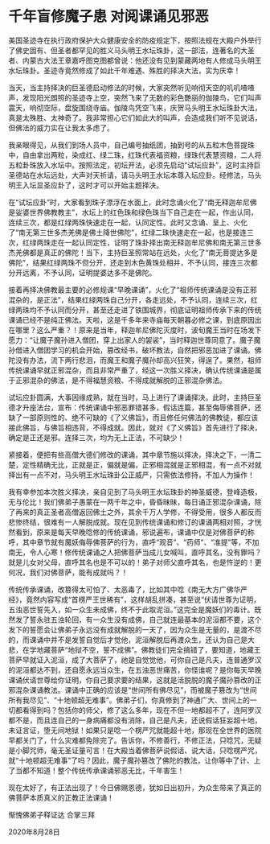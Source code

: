 # 千年盲修魔子患 对阅课诵见邪恶




美国圣迹寺在执行政府保护大众健康安全的防疫规定下，按照法规在大殿户外举行了佛史固有、但圣者都罕见的胜义马头明王水坛珠卦，这一部法，连著名的大圣者、内蒙古大法王章嘉呼图克图都曾说：他还没有见到蒙藏两地有人修成马头明王水坛珠卦。圣迹寺竟然修成了如此千年难遇、殊胜的择决大法，实为庆幸！


当天，当主持择决的巨圣德启动修法的时候，大家突然听见响彻天空的叽叽喳喳声，发现阳光朗照的圣迹寺上空，突然飞来了无数的彩色艷丽的伽陵鸟，它们叫声震天，响彻空际，盘旋围绕寺庙。伽陵鸟凭空飞来，庆贺马头明王水坛珠卦大法，真是太殊胜、太神奇了。我非常担心它们如此大的叫声，会造成我们听不见说话，但佛法的威力实在让我太多虑了。


我亲眼得见，从我们到场人员中，自己编号抽纸团，抽到号的从五粒木色菩提珠中，自由拿出两粒，染成红、绿二珠，红珠代表福资粮，绿珠代表慧资粮，二人将五粒卦珠放入水坛中。按照法定，初坛开法，必须先启动“试坛应卦”，这时主持巨圣德站在水坛远处，大声对天祈请，请马头明王水坛本尊入坛应卦。经修法，马头明王入坛显圣应卦了，这时才可以开始主题择决。


在“试坛应卦”时，大家看到珠子漂浮在水面上，此时念诵火化了“南无释迦牟尼佛是娑婆世界佛教教主”，水坛上的红色珠和绿色珠当下自己走在一起，作出认同，连续三次，都是红绿两珠快速走在一起，认同定性。此时又念诵、呈上、火化了“南无第三世多杰羌佛是佛土降世佛陀”，红绿二珠快速走在一起，也是接连三次，红绿两珠走在一起认同定性，证明了珠卦择出南无释迦牟尼佛和南无第三世多杰羌佛都是真正的佛陀！当下，主持巨圣照常站在远处，火化了“南无菩提达多是佛陀”，结果红绿两珠不但分开，还走到木色黄珠处相并，不予认同，接连三次都分开远离，不予认同，证明提婆达多不是佛陀。


接着再择决佛教最主要的必修规课“早晚课诵”，火化了“祖师传统课诵是没有正邪混杂的，是正法”，结果红绿两珠自己分开，各走远处，不予认同，连续三次，红绿两珠均不予认同而分开，甚至还走进了铁围城界，彻底证明祖师传承下来的传统课诵已经不是纯正佛法。天啦，这是千多年来寺庙每天朝暮必修之课，到底原因出在哪里？这么严重？！原来是当年，释迦牟尼佛陀灭度时，波旬魔王当时在场发下愿力：“让魔子魔孙进入僧团，穿上出家人的袈裟”，当时释迦世尊同意了。魔子魔孙借进入僧团学习的机会开始，篡改经书，破坏教法，自然把邪恶加进了课诵。佛陀没有办法，流下两行悲泪，而魔王和魔子魔孙却高兴狂笑，得逞了。果然，祖师传统课诵早就正邪混杂，而且非常严重了，经这一次胜义择决，确认传统课诵是属于正邪混杂的佛法，是不得福慧资粮、不得成就解脱的正邪混杂佛法。


试坛应卦圆满，大事因缘成熟，就在当时，马上进行了课诵择决。此时，主持巨圣德才升座法台，宣布：传统课诵中邪恶罪错甚多，假话连篇，甚至侮辱佛菩萨，还缺了一部原则性的、绝不可缺的《了义佛旨》，而且修任何佛法的佛教徒，都应该接此佛旨，与佛旨相违背，不得成就。因此，就对《了义佛旨》首先进行了择决，确定是正还是邪。连择三次，均为无上正法，不可缺少！


紧接着，便把有些高僧大德们修改的课诵，其中章节施以择决，择决之下，一清二楚，定性精确无比，正就是正，偏就是偏，正邪相混就是正邪相混，有一点不对就择出有一点不对，马头明王水坛珠卦公正威严，只需依法修持，不加人为操作！


我有幸参加本次胜义择决，亲自见到了马头明王水坛珠卦的神圣威德，登峰造极，无与伦比！我们佛弟子愚蒙在一两千年之中，昏昏昧昧，每日诵正邪混杂课诵，除了再来的真正圣者高僧返回佛土之外，其余千万人学修，不得受用，很多人都反而悲惨终结，很难有一人解脱成就。现在见到传统课诵和修订的课诵两相对照，才恍然看到，原来是每天早晚唸修的传统课诵，邪说遍布，课诵中仅是对佛菩萨的称呼，其中章节就有魔妖侮辱佛菩萨的行为，直呼“观音”、“药师”、“准提”等，不加南无，令人心寒！修传统课诵之人把佛菩萨当成儿女喊叫，直呼其名，没有罪吗？就是儿女对父母，直呼其名也是不可以的！弟子对师父直呼其名，也是忤逆的！更何况，我们对佛菩萨，能有成就吗？！


传统传承课诵，改篡得太可怕了、太恶毒了，比如其中唸《南无大方广佛华严经》，竟然内容写成“首楞严王世稀有”，这样胡乱拼凑，甚至说“伏请世尊为证明，五浊恶世誓先入，如一众生未成佛，终不于此取泥洹。”这完全是魔妖们的毒计。既然发了誓永驻五浊轮回，有一众生没有成佛，自己就连最基本的泥洹都不要，这个发下的誓愿会让佛弟子永远没有成就解脱的一天了，因为众生是无量的，是渡不尽的，而课诵中并不是发誓自觉后才觉他，泥洹解脱后再渡众生，还认为自己是大悲，在学地藏菩萨“地狱不空，誓不成佛”。佛教徒们完全搞错了，要知道，地藏王菩萨早就证入泥洹，成了大菩萨了，祂是自觉觉他，可你自己是凡夫，连普通罗汉的泥洹都达不到，还自愿永远当众生，在五浊恶世痛苦，你怪谁呢？是你每天早晚课诵伏请世尊给你证明，你自己要求要的结果，这就是活脱脱的魔子魔孙篡改的正邪混杂课诵教法。课诵中正确的应该是“世间所有佛尽见”，而被魔子篡改为“世间所有我尽见”、“十地顿超无难事”。佛弟子们，你真修到了神通广大、世间上的一切都看得到吗？包括你的师父，修了这么多年，现在不但一地都超不了，连阿罗汉都不是，而且连自己的一身病痛都没有消除，自己是凡夫，还说假话狂妄超十地，未证言证，堕无间地狱！如果只是唸一个楞严咒就能超十地，那现在全世界的医院早都关门了，什么灾难都免除完了。告诉你，不修善行，不修正法，只唸咒，无疑是小脚咒师，毫无圣证量可言！在大殿当着佛菩萨说假话、说大话，只唸楞严咒，就“十地顿超无难事”了吗？因此，魔子魔孙篡改了佛陀的教法，让你等中了计、上了当都不知道！整个传统传承课诵邪恶无比，千年害生！


现在太好了，有正法出现了！今日佛赐恩德，犹如日出初升，为众生带来了真正的佛菩萨本质真义的正教正法课诵！

惭愧佛弟子释证达  合掌三拜

2020年8月28日